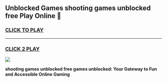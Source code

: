 
## Unblocked Games shooting games unblocked free Play Online 👋
<h3>
<a href="https://news.freeplayer.one?title=shooting_games_unblocked_free&ref=17F">CLICK TO PLAY</a></h3>
<hr>

<h3>
<a href="https://news.freeplayer.one?title=shooting_games_unblocked_free&ref=17F">CLICK 2 PLAY</a>
  
</h3>

<a href="https://news.freeplayer.one?title=shooting_games_unblocked_free&ref=17F/"><img src="https://clearcache.store/games.png"></a>


**shooting games unblocked free games unblocked: Your Gateway to Fun and Accessible Online Gaming**

